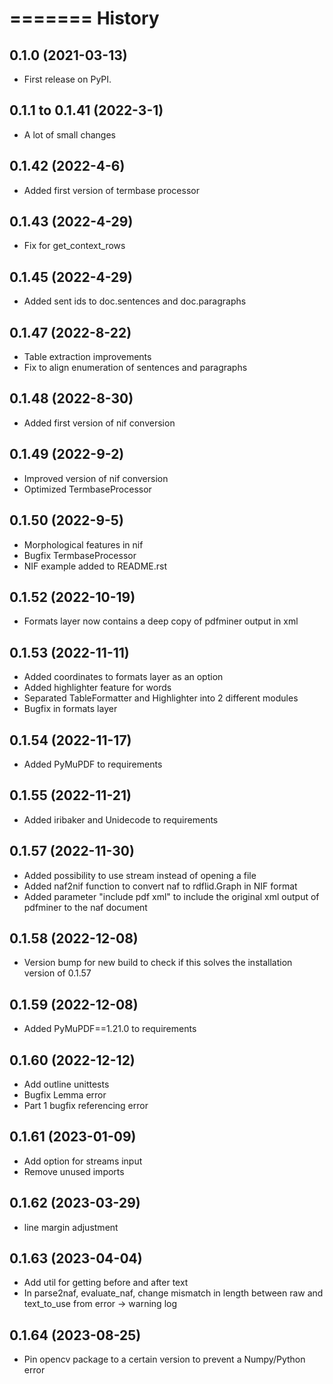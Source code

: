 =======
History
=======

0.1.0 (2021-03-13)
------------------

* First release on PyPI.

0.1.1 to 0.1.41 (2022-3-1)
--------------------------

* A lot of small changes

0.1.42 (2022-4-6)
-----------------

* Added first version of termbase processor

0.1.43 (2022-4-29)
------------------

* Fix for get_context_rows

0.1.45 (2022-4-29)
------------------

* Added sent ids to doc.sentences and doc.paragraphs

0.1.47 (2022-8-22)
------------------

* Table extraction improvements 
* Fix to align enumeration of sentences and paragraphs

0.1.48 (2022-8-30)
------------------

* Added first version of nif conversion

0.1.49 (2022-9-2)
-----------------

* Improved version of nif conversion
* Optimized TermbaseProcessor

0.1.50 (2022-9-5)
-----------------

* Morphological features in nif
* Bugfix TermbaseProcessor
* NIF example added to README.rst

0.1.52 (2022-10-19)
-------------------

* Formats layer now contains a deep copy of pdfminer output in xml

0.1.53 (2022-11-11)
-------------------

* Added coordinates to formats layer as an option
* Added highlighter feature for words
* Separated TableFormatter and Highlighter into 2 different modules
* Bugfix in formats layer

0.1.54 (2022-11-17)
-------------------

* Added PyMuPDF to requirements

0.1.55 (2022-11-21)
-------------------

* Added iribaker and Unidecode to requirements

0.1.57 (2022-11-30)
-------------------

* Added possibility to use stream instead of opening a file
* Added naf2nif function to convert naf to rdflid.Graph in NIF format 
* Added parameter "include pdf xml" to include the original xml output of pdfminer to the naf document

0.1.58 (2022-12-08)
-------------------
* Version bump for new build to check if this solves the installation version of 0.1.57

0.1.59 (2022-12-08)
-------------------
* Added PyMuPDF==1.21.0 to requirements

0.1.60 (2022-12-12)
-------------------
* Add outline unittests
* Bugfix Lemma error
* Part 1 bugfix referencing error

0.1.61 (2023-01-09)
-------------------
* Add option for streams input
* Remove unused imports

0.1.62 (2023-03-29)
-------------------
* line margin adjustment

0.1.63 (2023-04-04)
-------------------
* Add util for getting before and after text
* In parse2naf, evaluate_naf, change mismatch in length between raw and text_to_use from error -> warning log

0.1.64 (2023-08-25)
-------------------
* Pin opencv package to a certain version to prevent a Numpy/Python error